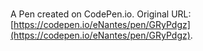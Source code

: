# 

A Pen created on CodePen.io. Original URL: [https://codepen.io/eNantes/pen/GRyPdgz](https://codepen.io/eNantes/pen/GRyPdgz).

